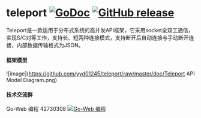 # teleport   [![GoDoc](https://godoc.org/github.com/tsuna/gohbase?status.png)](http://godoc.org/github.com/yyd01245/teleport) [![GitHub release](https://img.shields.io/github/release/henrylee2cn/teleport.svg)](https://github.com/yyd01245/teleport/releases)
 
Teleport是一款适用于分布式系统的高并发API框架，它采用socket全双工通信，实现S/C对等工作，支持长、短两种连接模式，支持断开后自动连接与手动断开连接，内部数据传输格式为JSON。


#### 框架模型
![image](https://github.com/yyd01245/teleport/raw/master/doc/Teleport API Model Diagram.png)


#### 技术交流群
Go-Web 编程 42730308    [![Go-Web 编程](http://pub.idqqimg.com/wpa/images/group.png)](http://jq.qq.com/?_wv=1027&k=Y0bksD)